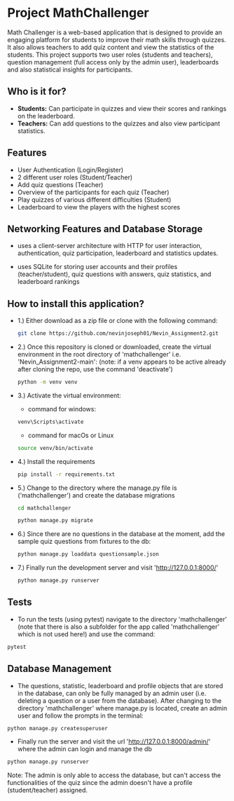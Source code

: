 # Project MathChallenger

Math Challenger is a web-based application that is designed to provide an engaging platform for students to improve their math skills through quizzes. It also allows teachers to add quiz content and view the statistics of the students. This project supports two user roles (students and teachers), question management (full access only by the admin user), leaderboards and also statistical insights for participants.


## Who is it for?

- **Students:** Can participate in quizzes and view their scores and rankings on the leaderboard.
- **Teachers:** Can add questions to the quizzes and also view participant statistics.

## Features

- User Authentication (Login/Register)
- 2 different user roles (Student/Teacher)
- Add quiz questions (Teacher)
- Overview of the participants for each quiz (Teacher)
- Play quizzes of various different difficulties (Student)
- Leaderboard to view the players with the highest scores

## Networking Features and Database Storage

- uses a client-server architecture with HTTP for user interaction, authentication, quiz participation, leaderboard and statistics updates.

- uses SQLite for storing user accounts and their profiles (teacher/student), quiz questions with answers, quiz statistics, and leaderboard rankings



## How to install this application?

- 1.)  Either download as a zip file or clone with the following command:
  ```bash
  git clone https://github.com/nevinjoseph01/Nevin_Assignment2.git
  ```
- 2.)  Once this repository is cloned or downloaded, create the virtual environment in the root directory of 'mathchallenger' i.e. 'Nevin_Assignment2-main':
  (note: if a venv appears to be active already after cloning the repo, use the command 'deactivate')
  ```bash
  python -m venv venv
  ```
- 3.)  Activate the virtual environment:
  - command for windows:
  ```bash
  venv\Scripts\activate
  ```
  - command for macOs or Linux
  ```bash
  source venv/bin/activate
  ```

- 4.) Install the requirements
  ```bash
  pip install -r requirements.txt
  ```
  
- 5.) Change to the directory where the manage.py file is ('mathchallenger') and create the database migrations
  ```bash
  cd mathchallenger
  ```
  ```bash
  python manage.py migrate
  ```

- 6.) Since there are no questions in the database at the moment, add the sample quiz questions from fixtures to the db:
  ```bash
  python manage.py loaddata questionsample.json
  ```

- 7.) Finally run the development server and visit 'http://127.0.0.1:8000/'
  ```bash
  python manage.py runserver
  ```
  
  

## Tests

- To run the tests (using pytest) navigate to the directory 'mathchallenger' (note that there is also a subfolder for the app called 'mathchallenger' which is not used here!) and use the command:

```bash
pytest
```


## Database Management

- The questions, statistic, leaderboard and profile objects that are stored in the database, can only be fully managed by an admin user (i.e. deleting a question or a user from the database). After changing to the directory 'mathchallenger' where manage.py is located, create an admin user and follow the prompts in the terminal:

```bash
python manage.py createsuperuser
```

- Finally run the server and visit the url 'http://127.0.0.1:8000/admin/' where the admin can login and manage the db
  
```bash
python manage.py runserver
```

Note: The admin is only able to access the database, but can't access the functionalities of the quiz since the admin doesn't have a profile (student/teacher) assigned.
  
  

  
  
  


